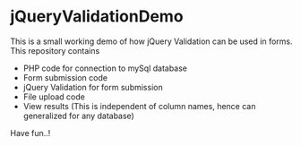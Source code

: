 # jQueryValidationDemo

This is a small working demo of how jQuery Validation can be used in forms.
This repository contains
- PHP code for connection to mySql database
- Form submission code
- jQuery Validation for form submission
- File upload code
- View results (This is independent of column names, hence can generalized for any database)

Have fun..!

